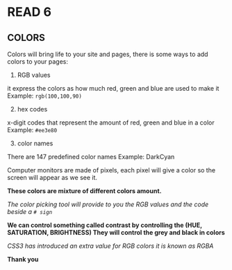 # READ 6
 ## COLORS

Colors will bring life to your site and pages, there is some ways to add colors to your pages:
1.	RGB values

it express the colors as how much red, green and blue are used to make it
Example:  `rgb(100,100,90)`

2.	hex codes

x-digit codes that represent the amount of red, green and blue in a color
Example: `#ee3e80`

3.	color names

There are 147 predefined color names
Example: DarkCyan

Computer monitors are made of pixels, each pixel will give a color so the screen will appear as we see it.

**These colors are mixture of different colors amount.**

*The color picking tool will provide to you the RGB values and the code beside a `# sign`*

**We can control something called contrast by controlling the (HUE, SATURATION, BRIGHTNESS)
They will control the grey and black in colors**

*CSS3 has introduced an extra value for RGB colors it is known as RGBA*

**Thank you**
